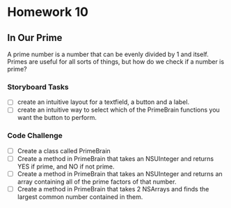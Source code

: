 # Homework 10

## In Our Prime

A prime number is a number that can be evenly divided by 1 and itself. Primes are useful for all sorts of things, but how do we check if a number is prime?

### Storyboard Tasks
* [ ] create an intuitive layout for a textfield, a button and a label.
* [ ] create an intuitive way to select which of the PrimeBrain functions you want the button to perform.

### Code Challenge
* [ ] Create a class called PrimeBrain
* [ ] Create a method in PrimeBrain that takes an NSUInteger and returns YES if prime, and NO if not prime.
* [ ] Create a method in PrimeBrain that takes an NSUInteger and returns an array containing all of the prime factors of that number.
* [ ] Create a method in PrimeBrain that takes 2 NSArrays and finds the largest common number contained in them.